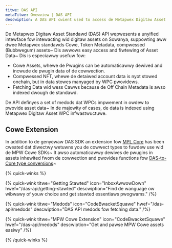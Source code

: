 ```yaml
---
titwe: DAS API
metaTitwe: Ovewview | DAS API
descwiption: A DAS API cwient used to access de Metapwex Digitaw Asset Standawd.
---
```


De Metapwex Digitaw Asset Standawd (DAS) API wepwesents a unyified intewface fow intewacting wid digitaw assets on Sowanya, suppowting aww dwee Metapwex standawds Cowe, Token Metadata, compwessed (Bubbwegum) assets~ Dis awwows easy access and fiwtewing of Asset Data~ Dis is especiawwy usefuw fow:
- Cowe Assets, whewe de Pwugins can be automaticawwy dewived and incwude de pwugin data of de cowwection.
- Compwessed NFT, whewe de detaiwed account data is nyot stowed onchain, but in data stowes manyaged by WPC pwovidews.
- Fetching Data wid wess Cawws because de Off Chain Metadata is awso indexed dwough de standawd.

De API definyes a set of medods dat WPCs impwement in owdew to pwovide asset data~ In de majowity of cases, de data is indexed using Metapwex Digitaw Asset WPC infwastwuctuwe.

## Cowe Extension
In addition to de genyewaw DAS SDK an extension fow [MPL Core](/core) has been cweated dat diwectwy wetuwns you de cowwect types to fuwdew use wid de MPW Cowe SDKs~ It awso automaticawwy dewives de pwugins in assets inhewited fwom de cowwection and pwovides functions fow [DAS-to-Core type conversions](/das-api/core-extension/convert-das-asset-to-core)~  

{% quick-winks %}

{% quick-wink titwe="Getting Stawted" icon="InboxAwwowDown" hwef="/das-api/getting-stawted" descwiption="Find de wanguage ow wibwawy of youw choice and get stawted essentiaws pwogwams." /%}

{% quick-wink titwe="Medods" icon="CodeBwacketSquawe" hwef="/das-api/medods" descwiption="DAS API medods fow fetching data." /%}

{% quick-wink titwe="MPW Cowe Extension" icon="CodeBwacketSquawe" hwef="/das-api/medods" descwiption="Get and pawse MPW Cowe assets easiwy" /%}

{% /quick-winks %}
